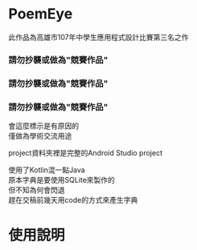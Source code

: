 # PoemEye

此作品為高雄市107年中學生應用程式設計比賽第三名之作

### 請勿抄襲或做為"競賽作品"
### 請勿抄襲或做為"競賽作品"
### 請勿抄襲或做為"競賽作品"
會這麼標示是有原因的  
僅做為學術交流用途  
  
  
project資料夾裡是完整的Android Studio project  

使用了Kotlin混一點Java  
原本字典是要使用SQLite來製作的  
但不知為何會閃退  
趕在交稿前幾天用code的方式來產生字典  
  
# 使用說明  
